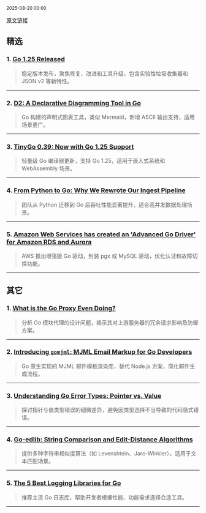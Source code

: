 <sub>2025-08-20 00:00</sub>


[原文链接](https://golangweekly.com/issues/566)


## 精选

### 1. [Go 1.25 Released](https://golangweekly.com/link/173113/rss)
> 稳定版本发布，聚焦修复、改进和工具升级，包含实验性垃圾收集器和 JSON v2 等新特性。

---

### 2. [D2: A Declarative Diagramming Tool in Go](https://golangweekly.com/link/173083/rss)
> Go 构建的声明式图表工具，类似 Mermaid，新增 ASCII 输出支持，适用场景更广。

---

### 3. [TinyGo 0.39: Now with Go 1.25 Support](https://golangweekly.com/link/173092/rss)
> 轻量级 Go 编译器更新，支持 Go 1.25，适用于嵌入式系统和 WebAssembly 场景。

---

### 4. [From Python to Go: Why We Rewrote Our Ingest Pipeline](https://golangweekly.com/link/173089/rss)
> 团队从 Python 迁移到 Go 后吞吐性能显著提升，适合高并发数据处理场景。

---

### 5. [Amazon Web Services has created an 'Advanced Go Driver' for Amazon RDS and Aurora](https://golangweekly.com/link/173079/rss)
> AWS 推出增强版 Go 驱动，封装 pgx 或 MySQL 驱动，优化认证和故障切换功能。

---

## 其它

### 1. [What is the Go Proxy Even Doing?](https://golangweekly.com/link/173087/rss)
> 分析 Go 模块代理的设计问题，揭示其对上游服务器的冗余请求影响及防御方案。

---

### 2. [Introducing `gomjml`: MJML Email Markup for Go Developers](https://golangweekly.com/link/173090/rss)
> Go 原生实现的 MJML 邮件模板渲染库，替代 Node.js 方案，简化邮件生成流程。

---

### 3. [Understanding Go Error Types: Pointer vs. Value](https://golangweekly.com/link/173124/rss)
> 探讨指针与值类型错误的细微差异，避免因类型选择不当导致的代码隐式错误。

---

### 4. [Go-edlib: String Comparison and Edit-Distance Algorithms](https://golangweekly.com/link/173096/rss)
> 提供多种字符串相似度算法（如 Levenshtein、Jaro-Winkler），适用于文本匹配场景。

---

### 5. [The 5 Best Logging Libraries for Go](https://golangweekly.com/link/173095/rss)
> 推荐主流 Go 日志库，帮助开发者根据性能、功能需求选择合适工具。

---
    